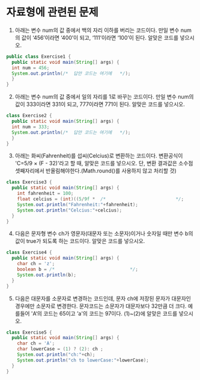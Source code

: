 # 자료형에 관련된 문제

1. 아래는 변수 num의 값 중에서 백의 자리 이하를 버리는 코드이다. 만일 변수 num의 값이 ‘456’이라면 ‘400’이 되고, ‘111’이라면 ‘100’이 된다. 알맞은 코드를 넣으시오.

```java
public class Exercise1 {
  public static void main(String[] args) {
  int num = 456;
  System.out.println(/*  답안 코드는 여기에   */);
  }
}
```

2. 아래는 변수 num의 값 중에서 일의 자리를 1로 바꾸는 코드이다. 만일 변수 num의 값이 333이라면 331이 되고, 777이라면 771이 된다. 알맞은 코드를 넣으시오.
```java
class Exercise2 {
  public static void main(String[] args) {
  int num = 333;
  System.out.println(/*  답안 코드는 여기에   */);
  }
}
```
3.  아래는 화씨(Fahrenheit)를 섭씨(Celcius)로 변환하는 코드이다. 변환공식이 'C=5/9 × (F - 32)'라고 할 때, 알맞은 코드를 넣으시오.
단, 변환 결과값은 소수점 셋째자리에서 반올림해야한다.(Math.round()를 사용하지 않고 처리할 것)
```java
class Exercise3 {
  public static void main(String[] args) {
    int fahrenheit = 100;
    float celcius = (int)((5/9f *  /*                          */;
    System.out.println("Fahrenheit:"+fahrenheit);
    System.out.println("Celcius:"+celcius);
  }
}
```
4. 다음은 문자형 변수 ch가 영문자(대문자 또는 소문자)이거나 숫자일 때만 변수 b의 값이 true가 되도록 하는 코드이다. 알맞은 코드를 넣으시오.
```java
class Exercise4 {
  public static void main(String[] args) {
    char ch = 'z';
    boolean b = /*                            */;
    System.out.println(b);
  }
}
```

5. 다음은 대문자를 소문자로 변경하는 코드인데, 문자 ch에 저장된 문자가 대문자인 경우에만 소문자로 변경한다. 문자코드는 소문자가 대문자보다 32만큼 더 크다.
예를들어 'A‘의 코드는 65이고 ’a'의 코드는 97이다. (1)~(2)에 알맞은 코드를 넣으시오.
```java
class Exercise5 {
  public static void main(String[] args) {
    char ch = 'A';
    char lowerCase = (1) ? (2): ch ;
    System.out.println("ch:"+ch);
    System.out.println("ch to lowerCase:"+lowerCase);
  }
}
